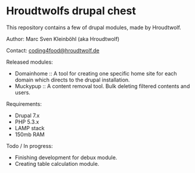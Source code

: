 Hroudtwolfs drupal chest
========================
This repository contains a few of drupal modules, made by Hroudtwolf.

Author: Marc Sven Kleinböhl (aka Hroudtwolf)

Contact: coding4food@hroudtwolf.de

Released modules:
- Domainhome :: A tool for creating one specific home site for each domain which directs to the drupal installation.
- Muckypup :: A content removal tool. Bulk deleting filtered contents and users.

Requirements:
- Drupal 7.x
- PHP 5.3.x
- LAMP stack
- 150mb RAM

Todo / In progress:
- Finishing development for debux module.
- Creating table calculation module.